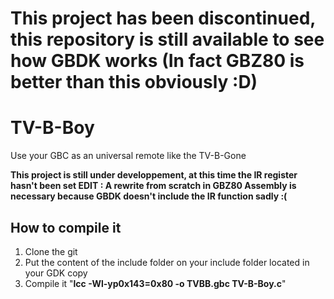 # This project has been discontinued, this repository is still available to see how GBDK works (In fact GBZ80 is better than this obviously :D)

# TV-B-Boy
Use your GBC as an universal remote like the TV-B-Gone

**This project is still under developpement, at this time the IR register hasn't been set
EDIT : A rewrite from scratch in GBZ80 Assembly is necessary because GBDK doesn't include the IR function sadly :(**

## How to compile it
1. Clone the git
2. Put the content of the include folder on your include folder located in your GDK copy
3. Compile it "**lcc -Wl-yp0x143=0x80 -o TVBB.gbc TV-B-Boy.c**"
